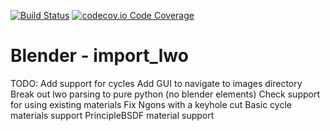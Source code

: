 [![Build Status](https://travis-ci.org/douglaskastle/blender-import-lwo.svg?branch=master)](https://travis-ci.org/douglaskastle/blender-import-lwo)
[![codecov.io Code Coverage](https://img.shields.io/codecov/c/github/douglaskastle/blender-import-lwo?maxAge=2592000)](https://codecov.io/github/douglaskastle/blender-import-lwo?branch=master)

# Blender - import_lwo

TODO:
Add support for cycles
Add GUI to navigate to images directory
Break out lwo parsing to pure python (no blender elements)
Check support for using existing materials
Fix Ngons with a keyhole cut
Basic cycle materials support
PrincipleBSDF material support
